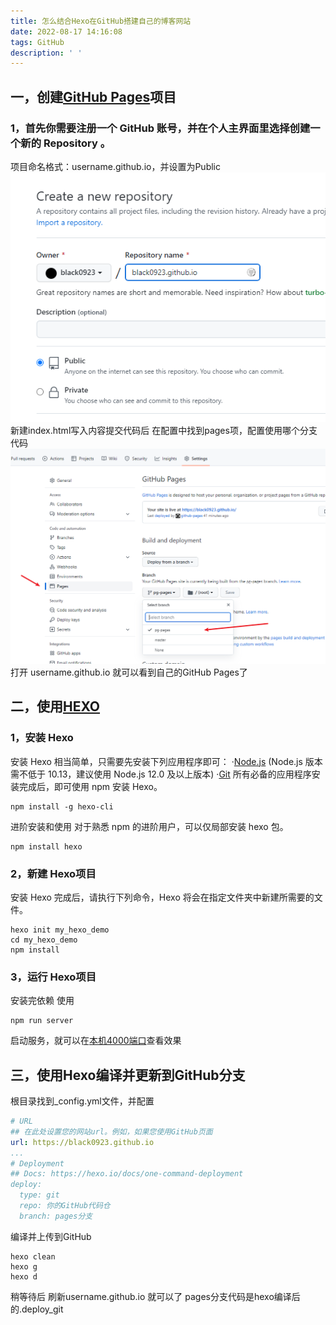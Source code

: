 ```yaml
---
title: 怎么结合Hexo在GitHub搭建自己的博客网站
date: 2022-08-17 14:16:08
tags: GitHub
description: ' '
---
```

## 一，创建[GitHub Pages](https://pages.github.com/)项目

### 1，首先你需要注册一个 GitHub 账号，并在个人主界面里选择创建一个新的 Repository 。

项目命名格式：username.github.io，并设置为Public
![new_repository](/images/new_repository.png)
新建index.html写入内容提交代码后
在配置中找到pages项，配置使用哪个分支代码
![new_repository](/images/setting.png)
打开 username.github.io 就可以看到自己的GitHub Pages了

## 二，使用[HEXO](https://hexo.io/zh-cn/docs/)

### 1，安装 Hexo

安装 Hexo 相当简单，只需要先安装下列应用程序即可：
·[Node.js](https://nodejs.org/en/) (Node.js 版本需不低于 10.13，建议使用 Node.js 12.0 及以上版本)
·[Git](https://git-scm.com/)
所有必备的应用程序安装完成后，即可使用 npm 安装 Hexo。

```git
npm install -g hexo-cli
```

进阶安装和使用
对于熟悉 npm 的进阶用户，可以仅局部安装 hexo 包。

```git
npm install hexo
```

### 2，新建 Hexo项目

安装 Hexo 完成后，请执行下列命令，Hexo 将会在指定文件夹中新建所需要的文件。

```git
hexo init my_hexo_demo
cd my_hexo_demo
npm install
```

### 3，运行 Hexo项目

安装完依赖 使用

```git
npm run server
```

启动服务，就可以在[本机4000端口](http://localhost:4000)查看效果

## 三，使用Hexo编译并更新到GitHub分支

根目录找到_config.yml文件，并配置

```yml
# URL
## 在此处设置您的网站url。例如，如果您使用GitHub页面
url: https://black0923.github.io
...
# Deployment
## Docs: https://hexo.io/docs/one-command-deployment
deploy:
  type: git
  repo: 你的GitHub代码仓
  branch: pages分支

```

编译并上传到GitHub

```git
hexo clean
hexo g
hexo d
```

稍等待后 刷新username.github.io 就可以了
pages分支代码是hexo编译后的.deploy_git
